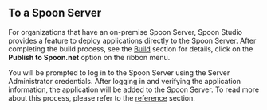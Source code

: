 ## To a Spoon Server

For organizations that have an on-premise Spoon Server, Spoon Studio provides a feature to deploy applications directly to the Spoon Server. After completing the build process, see the [Build](/docs/building/working-with-spoon-studio) section for details, click on the **Publish to Spoon.net** option on the ribbon menu.

You will be prompted to log in to the Spoon Server using the Server Administrator credentials. After logging in and verifying the application information, the application will be added to the Spoon Server. To read more about this process, please refer to the [reference](/docs/reference) section.

